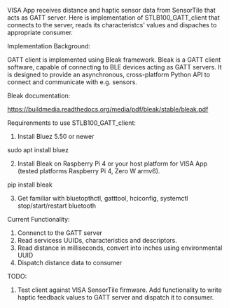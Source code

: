 VISA App receives distance and haptic sensor data from SensorTile that acts as GATT server. Here is implementation of STLB100_GATT_client that connects to the server, reads its characteristcs' values and dispaches to appropriate consumer.

Implementation Background:

GATT client is implemented using Bleak framework. Bleak is a GATT client software, capable of connecting to BLE devices acting as GATT servers. It is designed to provide an asynchronous, cross-platform Python API to connect and communicate with e.g. sensors. 

Bleak documentation:

https://buildmedia.readthedocs.org/media/pdf/bleak/stable/bleak.pdf

Requirenments to use STLB100_GATT_client:

1. Install Bluez 5.50 or newer

sudo apt install bluez

2. Install Bleak on Raspberry Pi 4 or your host platform for VISA App (tested platforms Raspberry Pi 4, Zero W armv6).

pip install bleak

3. Get familiar with bluetopthctl, gatttool, hciconfig, systemctl stop/start/restart  bluetooth

Current Functionality:

1. Connenct to the GATT server
2. Read servicess UUIDs, characteristics and descriptors.
3. Read distance in milliseconds, convert into inches using environmental UUID
4. Dispatch distance data to consumer

TODO:
1. Test client against VISA SensorTile firmware. Add functionality to write haptic feedback values to GATT server and dispatch it to consumer.
